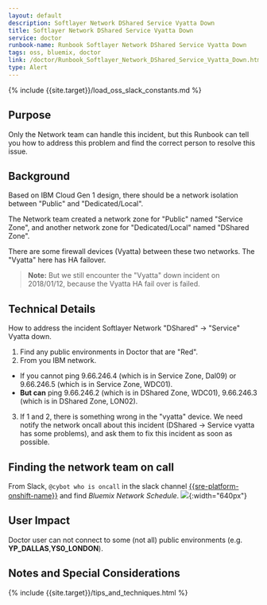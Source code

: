 ```yaml
---
layout: default
description: Softlayer Network DShared Service Vyatta Down
title: Softlayer Network DShared Service Vyatta Down
service: doctor
runbook-name: Runbook Softlayer Network DShared Service Vyatta Down
tags: oss, bluemix, doctor
link: /doctor/Runbook_Softlayer_Network_DShared_Service_Vyatta_Down.html
type: Alert
---
```


{% include {{site.target}}/load_oss_slack_constants.md %}

## Purpose
Only the Network team can handle this incident, but this Runbook can tell you how to address this problem and find the correct person to resolve this issue.

## Background
Based on IBM Cloud Gen 1 design, there should be a network isolation between "Public" and "Dedicated/Local".

The Network team created a network zone for "Public" named "Service Zone", and another network zone for "Dedicated/Local" named "DShared Zone".

There are some firewall devices (Vyatta) between these two networks. The "Vyatta" here has HA failover.

>**Note:** But we still encounter the "Vyatta" down incident on 2018/01/12, because the Vyatta HA fail over is failed.

## Technical Details
How to address the incident Softlayer Network "DShared" -> "Service" Vyatta down.

1. Find any public environments in Doctor that are "Red".
2. From you IBM network.
  * If you cannot ping 9.66.246.4 (which is in Service Zone, Dal09) or 9.66.246.5 (which is in Service Zone, WDC01).
  * **But can** ping 9.66.246.2 (which is in DShared Zone, WDC01), 9.66.246.3 (which is in DShared Zone, LON02).

3. If 1 and 2, there is something wrong in the "vyatta" device. We need notify the network oncall about this incident (DShared -> Service vyatta has some problems), and ask them to fix this incident as soon as possible.

## Finding the network team on call

From Slack, `@cybot who is oncall` in the slack channel [{{sre-platform-onshift-name}}]({{sre-platform-onshift-link}}) and find _Bluemix Network Schedule_.
![]({{site.baseurl}}/docs/runbooks/doctor/images/slack/cybot_who_oncall_sre_bluemix_networt.png){:width="640px"}

## User Impact
Doctor user can not connect to some (not all) public environments (e.g. **YP_DALLAS**,**YS0_LONDON**).

## Notes and Special Considerations

{% include {{site.target}}/tips_and_techniques.html %}
